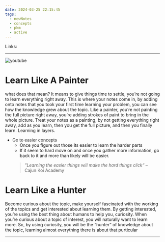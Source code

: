 ```yaml
---
date: 2024-03-25 22:15:45
tags:
  - newNotes
  - concepts
  - pkm
  - active
---
```

Links: 

---
![youtube](https://youtu.be/yG7z8XtZGMk?si=slMhXGrBO8qLamVP)
# Learn Like A Painter
what does that mean? It means to give things time to settle, you’re not going to learn everything right away. This is where your notes come in, by adding onto notes that you took your first time learning your problem, you can see how the knowledge grew about the topic. Like a painter, you’re not painting the full picture right away, you’re adding strokes of paint to bring in the whole picture. Treat your notes as a painting, by not getting everything right away, add as you learn, then you get the full picture, and then you finally learn. Learning in layers.
- Go to easier concepts
	- Once you figure out those its easier to learn the harder parts
	- If it seem to hard move on and once you gather more information, go back to it and more than likely will be easier.
	>_”Learning the easier things will make the hard things click”_ – Cajun Koi Academy
# Learn Like a Hunter
Become curious about the topic, make yourself fascinated with the working of the topics and get interested about learning them. By getting interested, you’re using the best thing about humans to help you, curiosity. When you’re curious about a topic of interest, you will naturally want to learn more. So, by using curiosity, you will be the “hunter” of knowledge about the topic, learning almost everything there is about that purticular 

---
